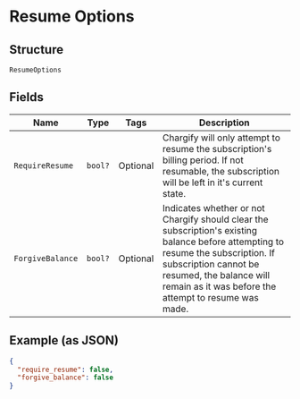 
# Resume Options

## Structure

`ResumeOptions`

## Fields

| Name | Type | Tags | Description |
|  --- | --- | --- | --- |
| `RequireResume` | `bool?` | Optional | Chargify will only attempt to resume the subscription's billing period. If not resumable, the subscription will be left in it's current state. |
| `ForgiveBalance` | `bool?` | Optional | Indicates whether or not Chargify should clear the subscription's existing balance before attempting to resume the subscription. If subscription cannot be resumed, the balance will remain as it was before the attempt to resume was made. |

## Example (as JSON)

```json
{
  "require_resume": false,
  "forgive_balance": false
}
```


